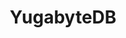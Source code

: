 ---
title: YugabyteDB
categories:
  - relational-database
officialPartner:
  name: Yugabyte
  url: https://www.yugabyte.com/
docs:
  - id: java
    url: https://java.testcontainers.org/modules/databases/yugabytedb/
    maintainer: official
    example: |
      ```java
      var yugabyte = new YugabyteDBYSQLContainer(DockerImageName.parse("yugabytedb/yugabyte:2.14.4.0-b26"));
      yugabyte.start();
      ```
description: |
  YugabyteDB is a high-performance transactional distributed SQL database for cloud-native applications.
---